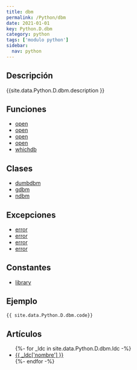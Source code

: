 ```yaml
---
title: dbm
permalink: /Python/dbm
date: 2021-01-01
key: Python.D.dbm
category: python
tags: ['modulo python']
sidebar: 
  nav: python
---
```


## Descripción
{{site.data.Python.D.dbm.description }}

## Funciones
* [open](/Python/dbm/open/)
* [open](/Python/dbm/open/)
* [open](/Python/dbm/open/)
* [open](/Python/dbm/open/)
* [whichdb](/Python/dbm/whichdb/)

## Clases
* [dumbdbm](/Python/dbm/dumbdbm/)
* [gdbm](/Python/dbm/gdbm/)
* [ndbm](/Python/dbm/ndbm/)

## Excepciones
* [error](/Python/dbm/error/)
* [error](/Python/dbm/error/)
* [error](/Python/dbm/error/)
* [error](/Python/dbm/error/)

## Constantes
* [library](/Python/dbm/library/)

## Ejemplo
~~~python
{{ site.data.Python.D.dbm.code}}
~~~

## Artículos
<ul>
{%- for _ldc in site.data.Python.D.dbm.ldc -%}
   <li>
       <a href="{{_ldc['url'] }}">{{ _ldc['nombre'] }}</a>
   </li>
{%- endfor -%}
</ul>
